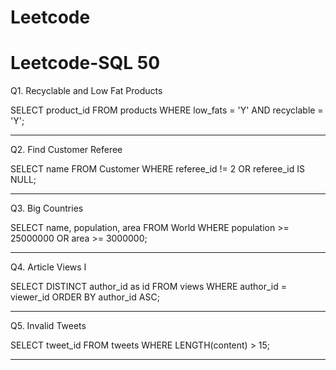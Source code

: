# Leetcode

# Leetcode-SQL 50


Q1. Recyclable and Low Fat Products
 
   SELECT product_id
   FROM products
   WHERE low_fats = 'Y' AND recyclable = 'Y';

-----
Q2. Find Customer Referee

   SELECT name
   FROM Customer 
   WHERE referee_id != 2 OR referee_id IS NULL;

-----
Q3. Big Countries

   SELECT 
       name, 
       population, 
       area
   FROM World
   WHERE 
       population >= 25000000 
       OR area >= 3000000;

-----
Q4. Article Views I
 
   SELECT DISTINCT author_id as id
   FROM views
   WHERE 
       author_id = viewer_id
   ORDER BY author_id ASC;

-----
Q5. Invalid Tweets
 
   SELECT tweet_id
   FROM tweets
   WHERE LENGTH(content) > 15;

-----
